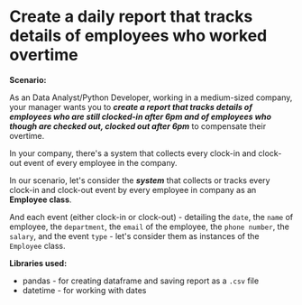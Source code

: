# **Create a daily report that tracks details of employees who worked overtime**

**Scenario:**

As an Data Analyst/Python Developer, working in a medium-sized company, your manager wants you to ***create a report that tracks details of employees who are still clocked-in after 6pm and of employees who though are checked out, clocked out after 6pm*** to compensate their overtime.

In your company, there's a system that collects every clock-in and clock-out event of every employee in the company.

In our scenario, let's consider the ***system*** that collects or tracks every clock-in and clock-out event by every employee in company as an **Employee class**. 

And each event (either clock-in or clock-out) - detailing the `date`, the `name` of employee, the `department`, the `email` of the employee, the `phone number`, the `salary`, and the event `type` - let's consider them as instances of the `Employee` class.

**Libraries used:**

* pandas - for creating dataframe and saving report as a `.csv` file
* datetime - for working with dates
